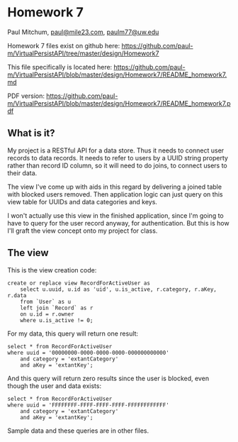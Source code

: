 Homework 7
==========

Paul Mitchum, paul@mile23.com, paulm77@uw.edu

Homework 7 files exist on github here: https://github.com/paul-m/VirtualPersistAPI/tree/master/design/Homework7

This file specifically is located here: https://github.com/paul-m/VirtualPersistAPI/blob/master/design/Homework7/README_homework7.md

PDF version: https://github.com/paul-m/VirtualPersistAPI/blob/master/design/Homework7/README_homework7.pdf

What is it?
-----------

My project is a RESTful API for a data store. Thus it needs to connect user records to data records. It needs to refer to users by a UUID string property rather than record ID column, so it will need to do joins, to connect users to their data.

The view I've come up with aids in this regard by delivering a joined table with blocked users removed. Then application logic can just query on this view table for UUIDs and data categories and keys.

I won't actually use this view in the finished application, since I'm going to have to query for the user record anyway, for authentication. But this is how I'll graft the view concept onto my project for class.

The view
--------

This is the view creation code:

	create or replace view RecordForActiveUser as
		select u.uuid, u.id as 'uid', u.is_active, r.category, r.aKey, r.data
		from `User` as u
		left join `Record` as r
		on u.id = r.owner
		where u.is_active != 0;

For my data, this query will return one result:

	select * from RecordForActiveUser
	where uuid = '00000000-0000-0000-0000-000000000000'
		and category = 'extantCategory'
		and aKey = 'extantKey';	

And this query will return zero results since the user is blocked, even though the user and data exists:

	select * from RecordForActiveUser
	where uuid = 'FFFFFFFF-FFFF-FFFF-FFFF-FFFFFFFFFFFF'
		and category = 'extantCategory'
		and aKey = 'extantKey';	

Sample data and these queries are in other files.
